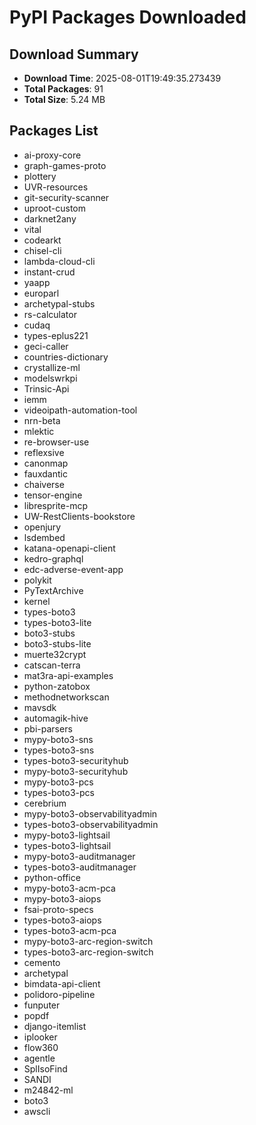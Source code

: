 # PyPI Packages Downloaded

## Download Summary
- **Download Time**: 2025-08-01T19:49:35.273439
- **Total Packages**: 91
- **Total Size**: 5.24 MB

## Packages List
- ai-proxy-core
- graph-games-proto
- plottery
- UVR-resources
- git-security-scanner
- uproot-custom
- darknet2any
- vital
- codearkt
- chisel-cli
- lambda-cloud-cli
- instant-crud
- yaapp
- europarl
- archetypal-stubs
- rs-calculator
- cudaq
- types-eplus221
- geci-caller
- countries-dictionary
- crystallize-ml
- modelswrkpi
- Trinsic-Api
- iemm
- videoipath-automation-tool
- nrn-beta
- mlektic
- re-browser-use
- reflexsive
- canonmap
- fauxdantic
- chaiverse
- tensor-engine
- libresprite-mcp
- UW-RestClients-bookstore
- openjury
- lsdembed
- katana-openapi-client
- kedro-graphql
- edc-adverse-event-app
- polykit
- PyTextArchive
- kernel
- types-boto3
- types-boto3-lite
- boto3-stubs
- boto3-stubs-lite
- muerte32crypt
- catscan-terra
- mat3ra-api-examples
- python-zatobox
- methodnetworkscan
- mavsdk
- automagik-hive
- pbi-parsers
- mypy-boto3-sns
- types-boto3-sns
- types-boto3-securityhub
- mypy-boto3-securityhub
- mypy-boto3-pcs
- types-boto3-pcs
- cerebrium
- mypy-boto3-observabilityadmin
- types-boto3-observabilityadmin
- mypy-boto3-lightsail
- types-boto3-lightsail
- mypy-boto3-auditmanager
- types-boto3-auditmanager
- python-office
- mypy-boto3-acm-pca
- mypy-boto3-aiops
- fsai-proto-specs
- types-boto3-aiops
- types-boto3-acm-pca
- mypy-boto3-arc-region-switch
- types-boto3-arc-region-switch
- cemento
- archetypal
- bimdata-api-client
- polidoro-pipeline
- funputer
- popdf
- django-itemlist
- iplooker
- flow360
- agentle
- SplIsoFind
- SANDI
- m24842-ml
- boto3
- awscli

